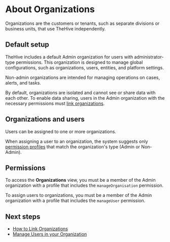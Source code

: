 # About Organizations

Organizations are the customers or tenants, such as separate divisions or business units, that use TheHive independently.

## Default setup

TheHive includes a default Admin organization for users with administrator-type permissions. This organization is designed to manage global configurations, such as organizations, users, entities, and platform settings. 

Non-admin organizations are intended for managing operations on cases, alerts, and tasks.

By default, organizations are isolated and cannot see or share data with each other. To enable data sharing, users in the Admin organization with the necessary permissions must [link organizations](organization-links.md).

## Organizations and users

Users can be assigned to one or more organizations.

When assigning a user to an organization, the system suggests only [permission profiles](../../administration/profiles.md) that match the organization's type (Admin or Non-Admin).

## Permissions

To access the **Organizations** view, you must be a member of the Admin organization with a profile that includes the `manageOrganisation` permission.

To assign users to organizations, you must be a member of the Admin organization with a profile that includes the `manageUser` permission.

## Next steps

* [How to Link Organizations](organization-links.md)
* [Manage Users in your Organization](../../user-guides/organization/accounts.md)